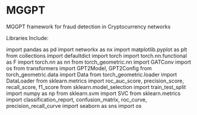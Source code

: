 # MGGPT
MGGPT framework for fraud detection in Cryptocurrency networks

Libraries Include:

import pandas as pd
import networkx as nx
import matplotlib.pyplot as plt
from collections import defaultdict
import torch
import torch.nn.functional as F
import torch.nn as nn
from torch_geometric.nn import GATConv
import os
from transformers import GPT2Model, GPT2Config
from torch_geometric.data import Data
from torch_geometric.loader import DataLoader
from sklearn.metrics import roc_auc_score, precision_score, recall_score, f1_score
from sklearn.model_selection import train_test_split
import numpy as np
from sklearn.svm import SVC
from sklearn.metrics import classification_report, confusion_matrix, roc_curve, precision_recall_curve
import seaborn as sns
import os
